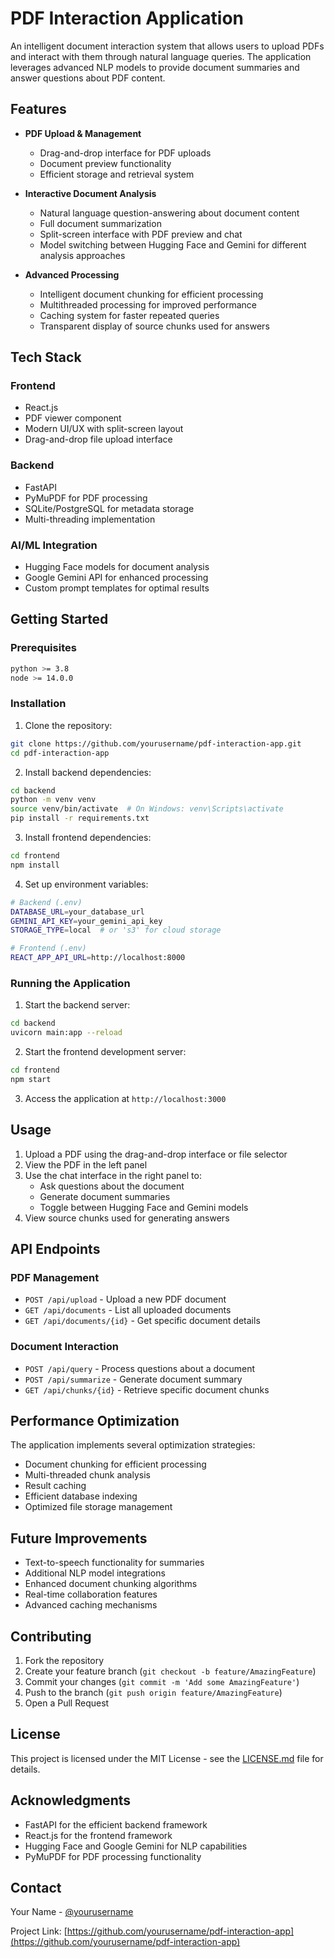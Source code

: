 # PDF Interaction Application

An intelligent document interaction system that allows users to upload PDFs and interact with them through natural language queries. The application leverages advanced NLP models to provide document summaries and answer questions about PDF content.

## Features

- **PDF Upload & Management**
  - Drag-and-drop interface for PDF uploads
  - Document preview functionality
  - Efficient storage and retrieval system

- **Interactive Document Analysis**
  - Natural language question-answering about document content
  - Full document summarization
  - Split-screen interface with PDF preview and chat
  - Model switching between Hugging Face and Gemini for different analysis approaches

- **Advanced Processing**
  - Intelligent document chunking for efficient processing
  - Multithreaded processing for improved performance
  - Caching system for faster repeated queries
  - Transparent display of source chunks used for answers

## Tech Stack

### Frontend
- React.js
- PDF viewer component
- Modern UI/UX with split-screen layout
- Drag-and-drop file upload interface

### Backend
- FastAPI
- PyMuPDF for PDF processing
- SQLite/PostgreSQL for metadata storage
- Multi-threading implementation

### AI/ML Integration
- Hugging Face models for document analysis
- Google Gemini API for enhanced processing
- Custom prompt templates for optimal results

## Getting Started

### Prerequisites
```bash
python >= 3.8
node >= 14.0.0
```

### Installation

1. Clone the repository:
```bash
git clone https://github.com/yourusername/pdf-interaction-app.git
cd pdf-interaction-app
```

2. Install backend dependencies:
```bash
cd backend
python -m venv venv
source venv/bin/activate  # On Windows: venv\Scripts\activate
pip install -r requirements.txt
```

3. Install frontend dependencies:
```bash
cd frontend
npm install
```

4. Set up environment variables:
```bash
# Backend (.env)
DATABASE_URL=your_database_url
GEMINI_API_KEY=your_gemini_api_key
STORAGE_TYPE=local  # or 's3' for cloud storage

# Frontend (.env)
REACT_APP_API_URL=http://localhost:8000
```

### Running the Application

1. Start the backend server:
```bash
cd backend
uvicorn main:app --reload
```

2. Start the frontend development server:
```bash
cd frontend
npm start
```

3. Access the application at `http://localhost:3000`

## Usage

1. Upload a PDF using the drag-and-drop interface or file selector
2. View the PDF in the left panel
3. Use the chat interface in the right panel to:
   - Ask questions about the document
   - Generate document summaries
   - Toggle between Hugging Face and Gemini models
4. View source chunks used for generating answers

## API Endpoints

### PDF Management
- `POST /api/upload` - Upload a new PDF document
- `GET /api/documents` - List all uploaded documents
- `GET /api/documents/{id}` - Get specific document details

### Document Interaction
- `POST /api/query` - Process questions about a document
- `POST /api/summarize` - Generate document summary
- `GET /api/chunks/{id}` - Retrieve specific document chunks

## Performance Optimization

The application implements several optimization strategies:
- Document chunking for efficient processing
- Multi-threaded chunk analysis
- Result caching
- Efficient database indexing
- Optimized file storage management

## Future Improvements

- Text-to-speech functionality for summaries
- Additional NLP model integrations
- Enhanced document chunking algorithms
- Real-time collaboration features
- Advanced caching mechanisms

## Contributing

1. Fork the repository
2. Create your feature branch (`git checkout -b feature/AmazingFeature`)
3. Commit your changes (`git commit -m 'Add some AmazingFeature'`)
4. Push to the branch (`git push origin feature/AmazingFeature`)
5. Open a Pull Request

## License

This project is licensed under the MIT License - see the [LICENSE.md](LICENSE.md) file for details.

## Acknowledgments

- FastAPI for the efficient backend framework
- React.js for the frontend framework
- Hugging Face and Google Gemini for NLP capabilities
- PyMuPDF for PDF processing functionality

## Contact

Your Name - [@yourusername](https://twitter.com/yourusername)

Project Link: [https://github.com/yourusername/pdf-interaction-app](https://github.com/yourusername/pdf-interaction-app)